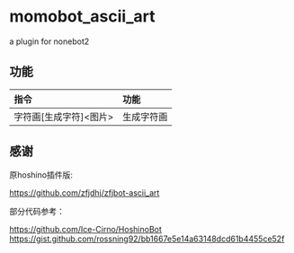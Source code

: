 <!--
 * @Author: zfj
 * @Date: 2021-03-03 18:49:15
 * @LastEditTime: 2021-03-03 18:49:15
 * @LastEditors: zfj
 * @Description: None
 * @GitHub: https://github.com/zfjdhj
-->
# momobot_ascii_art
a plugin for nonebot2

## 功能
| 指令 | 功能 |
| :- | :- |
| 字符画[生成字符]<图片> | 生成字符画 |

## 感谢
原hoshino插件版:

<https://github.com/zfjdhj/zfjbot-ascii_art>

部分代码参考：

<https://github.com/Ice-Cirno/HoshinoBot>
<https://gist.github.com/rossning92/bb1667e5e14a63148dcd61b4455ce52f>


